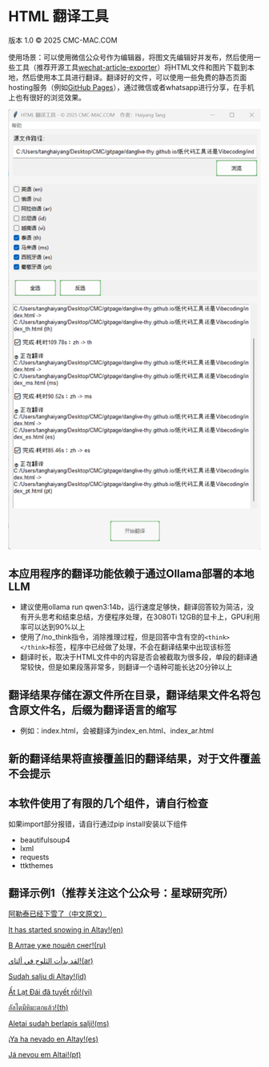 # HTML 翻译工具

版本 1.0 © 2025 CMC-MAC.COM

使用场景：可以使用微信公众号作为编辑器，将图文先编辑好并发布，然后使用一些工具（推荐开源工具[wechat-article-exporter](https://github.com/wechat-article/wechat-article-exporter)）将HTML文件和图片下载到本地，然后使用本工具进行翻译。翻译好的文件，可以使用一些免费的静态页面hosting服务（例如[GitHub Pages](https://pages.github.com/)），通过微信或者whatsapp进行分享，在手机上也有很好的浏览效果。

![界面](./translate_app.png)

## 本应用程序的翻译功能依赖于通过Ollama部署的本地LLM
            
- 建议使用ollama run qwen3:14b，运行速度足够快，翻译回答较为简洁，没有开头思考和结束总结，方便程序处理，在3080Ti 12GB的显卡上，GPU利用率可以达到90%以上
- 使用了/no_think指令，消除推理过程，但是回答中含有空的`<think> </think>`标签，程序中已经做了处理，不会在翻译结果中出现该标签
- 翻译时长，取决于HTML文件中的内容是否会被截取为很多段，单段的翻译通常较快，但是如果段落非常多，则翻译一个语种可能长达20分钟以上


## 翻译结果存储在源文件所在目录，翻译结果文件名将包含原文件名，后缀为翻译语言的缩写

- 例如：index.html，会被翻译为index_en.html、index_ar.html

## 新的翻译结果将直接覆盖旧的翻译结果，对于文件覆盖不会提示

## 本软件使用了有限的几个组件，请自行检查

如果import部分报错，请自行通过pip install安装以下组件

- beautifulsoup4
- lxml
- requests
- ttkthemes

## 翻译示例1（推荐关注这个公众号：星球研究所）

[阿勒泰已经下雪了（中文原文）](https://danglive-thy.github.io/%E9%98%BF%E5%8B%92%E6%B3%B0%E5%B7%B2%E7%BB%8F%E4%B8%8B%E9%9B%AA%E4%BA%86/index.html)

[It has started snowing in Altay!(en)](https://danglive-thy.github.io/%E9%98%BF%E5%8B%92%E6%B3%B0%E5%B7%B2%E7%BB%8F%E4%B8%8B%E9%9B%AA%E4%BA%86/index_en.html)

[В Алтае уже пошёл снег!(ru)](https://danglive-thy.github.io/%E9%98%BF%E5%8B%92%E6%B3%B0%E5%B7%B2%E7%BB%8F%E4%B8%8B%E9%9B%AA%E4%BA%86/index_ru.html)

[لقد بدأت الثلوج في ألتاي!(ar)](https://danglive-thy.github.io/%E9%98%BF%E5%8B%92%E6%B3%B0%E5%B7%B2%E7%BB%8F%E4%B8%8B%E9%9B%AA%E4%BA%86/index_ar.html)

[Sudah salju di Altay!(id)](https://danglive-thy.github.io/%E9%98%BF%E5%8B%92%E6%B3%B0%E5%B7%B2%E7%BB%8F%E4%B8%8B%E9%9B%AA%E4%BA%86/index_id.html)

[Ất Lạt Đái đã tuyết rồi!(vi)](https://danglive-thy.github.io/%E9%98%BF%E5%8B%92%E6%B3%B0%E5%B7%B2%E7%BB%8F%E4%B8%8B%E9%9B%AA%E4%BA%86/index_vi.html)

[อัลไตมีหิมะตกแล้ว!(th)](https://danglive-thy.github.io/%E9%98%BF%E5%8B%92%E6%B3%B0%E5%B7%B2%E7%BB%8F%E4%B8%8B%E9%9B%AA%E4%BA%86/index_th.html)

[Aletai sudah berlapis salji!(ms)](https://danglive-thy.github.io/%E9%98%BF%E5%8B%92%E6%B3%B0%E5%B7%B2%E7%BB%8F%E4%B8%8B%E9%9B%AA%E4%BA%86/index_ms.html)

[¡Ya ha nevado en Altay!(es)](https://danglive-thy.github.io/%E9%98%BF%E5%8B%92%E6%B3%B0%E5%B7%B2%E7%BB%8F%E4%B8%8B%E9%9B%AA%E4%BA%86/index_es.html)

[Já nevou em Altai!(pt)](https://danglive-thy.github.io/%E9%98%BF%E5%8B%92%E6%B3%B0%E5%B7%B2%E7%BB%8F%E4%B8%8B%E9%9B%AA%E4%BA%86/index_pt.html)


